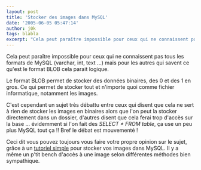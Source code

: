```yaml
---
layout: post
title: 'Stocker des images dans MySQL'
date: '2005-06-05 05:47:14'
author: j0k
tags: blabla
excerpt: "Cela peut paraître impossible pour ceux qui ne connaissent pas tous les formats de MySQL (varchar, int, text ...) mais pour les autres qui savent ce qu'est le format BLOB cela parait logique.     \nLe format BLOB permet de stocker des données binaires, des 0 et des 1 en gros. Ce qui permet de stocker tout et n'importe quoi comme fichier informatique, notamment les      …"
---
```


Cela peut paraître impossible pour ceux qui ne connaissent pas tous les formats de MySQL (varchar, int, text ...) mais pour les autres qui savent ce qu'est le format BLOB cela parait logique.

Le format BLOB permet de stocker des données binaires, des 0 et des 1 en gros. Ce qui permet de stocker tout et n'importe quoi comme fichier informatique, notamment les images.

C'est cependant un sujet très débattu entre ceux qui disent que cela ne sert à rien de stocker les images en binaires alors que l'on peut la stocker directement dans un dossier, d'autres disent que cela ferai trop d'accès sur la base ... évidemment si l'on fait des *SELECT * FROM table*, ça use un peu plus MySQL tout ça !! Bref le débat est mouvementé !

Ceci dit vous pouvez toujours vous faire votre propre opinion sur le sujet, grâce à un [tutoriel simple](http://phpro.org/tutorials/mysql-image.php) pour stocker vos images dans MySQL.   Il y a même un p'tit bench d'accès à une image selon différentes méthodes bien sympathique.
